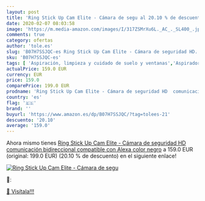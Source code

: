 ```yaml
---
layout: post
title: 'Ring Stick Up Cam Elite - Cámara de segu al 20.10 % de descuento'
date: 2020-02-07 08:03:58
image: 'https://m.media-amazon.com/images/I/317ZSMrXu6L._AC_._SL400_.jpg'
comments: true
category: ofertas
author: 'tole.es'
slug: 'B07H7SSJQC-es Ring Stick Up Cam Elite - Cámara de seguridad HD...'
sku: 'B07H7SSJQC-es'
tags: [ 'Aspiración, limpieza y cuidado de suelo y ventanas','Aspiradoras','Bombillas','Bombillas Wi-Fi','Dispositivos de red','Hogar y cocina','Iluminación','Informática','Robots aspiradores','Routers','Sistemas WiFi Mesh','alexa', ]
actualPrice: 159.0 EUR
currency: EUR
price: 159.0
comparePrice: 199.0 EUR
prodname: 'Ring Stick Up Cam Elite - Cámara de seguridad HD  comunicación bidireccional  compatible con Alexa  color negro'
country: 'es'
flag: '🇪🇸'
brand: ''
buyurl: 'https://www.amazon.es/dp/B07H7SSJQC/?tag=tolees-21'
descuento: '20.10'
average: '159.0'
---
```


Ahora mismo tienes [Ring Stick Up Cam Elite - Cámara de seguridad HD  comunicación bidireccional  compatible con Alexa  color negro](https://www.amazon.es/dp/B07H7SSJQC/?tag=tolees-21) a 159.0 EUR (original: 199.0 EUR) (20.10 %  de descuento) en el siguiente enlace!

[![Ring Stick Up Cam Elite - Cámara de segu](https://m.media-amazon.com/images/I/317ZSMrXu6L._AC_._SL400_.jpg)](https://www.amazon.es/dp/B07H7SSJQC/?tag=tolees-21)

🔎:


[🛒 Visítala!!!](https://www.amazon.es/dp/B07H7SSJQC/?tag=tolees-21)
